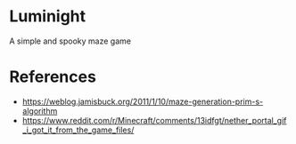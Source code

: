 <!-- ![Banner](banner.png) -->

# Luminight

A simple and spooky maze game

# References

- https://weblog.jamisbuck.org/2011/1/10/maze-generation-prim-s-algorithm
- https://www.reddit.com/r/Minecraft/comments/13idfgt/nether_portal_gif_i_got_it_from_the_game_files/
